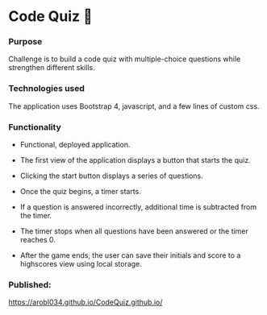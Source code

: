 # Code Quiz :mobile_phone_off:

### Purpose

Challenge is to build a code quiz with multiple-choice questions while strengthen different skills.

### Technologies used

The application uses Bootstrap 4, javascript, and a few lines of custom css.

### Functionality

- Functional, deployed application.

- The first view of the application displays a button that starts the quiz.

- Clicking the start button displays a series of questions.

- Once the quiz begins, a timer starts.

- If a question is answered incorrectly, additional time is subtracted from the timer.

- The timer stops when all questions have been answered or the timer reaches 0.

- After the game ends, the user can save their initials and score to a highscores view using local storage.


### Published:
<https://arobl034.github.io/CodeQuiz.github.io/>
